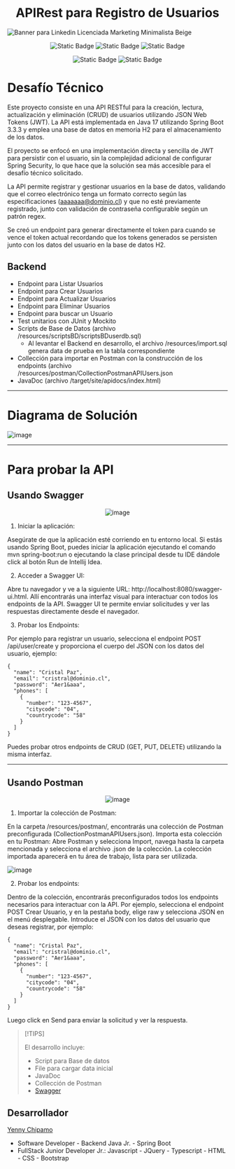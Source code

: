 <h1 align="center"> APIRest para Registro de Usuarios </h1>

![Banner para Linkedin Licenciada Marketing Minimalista Beige](https://github.com/user-attachments/assets/5aa064ef-bae6-43c5-b7ad-cf048a5221e1)

<div align="center">
  
  ![Static Badge](https://img.shields.io/badge/Java-ED8B00?style=for-the-badge&logo=openjdk&logoColor=white)
  ![Static Badge](https://img.shields.io/badge/SpringbOOT-6DB33F?style=for-the-badge&logo=spring&logoColor=white)
  ![Static Badge](https://img.shields.io/badge/H2-00000F?style=for-the-badge&logo=H2Database&logoColor=white)

  ![Static Badge](https://img.shields.io/badge/VERSION-1.0-yellow?style=flat)
  ![Static Badge](https://img.shields.io/badge/STATUS-TERMINADO-blue?style=flat)

</div>


# Desafío Técnico

  Este proyecto consiste en una API RESTful para la creación, lectura, actualización y eliminación (CRUD) de usuarios utilizando JSON Web Tokens (JWT). La API está implementada en Java 17 utilizando Spring Boot 3.3.3 y emplea una base de datos en memoria H2 para el almacenamiento de los datos. 

  
  El proyecto se enfocó en una implementación directa y sencilla de JWT para persistir con el usuario, sin la complejidad adicional de configurar Spring Security, lo que hace que la solución sea más accesible para el desafío técnico solicitado. 

  
  La API permite registrar y gestionar usuarios en la base de datos, validando que el correo electrónico tenga un formato correcto según las especificaciones (aaaaaaa@dominio.cl) y que no esté previamente registrado, junto con validación de contraseña configurable según un patrón regex.

  
  Se creó un endpoint para generar directamente el token para cuando se vence el token actual recordando que los tokens generados se persisten junto con los datos del usuario en la base de datos H2.



## Backend 

- Endpoint para Listar Usuarios
- Endpoint para Crear Usuarios
- Endpoint para Actualizar Usuarios
- Endpoint para Eliminar Usuarios
- Endpoint para buscar un Usuario
- Test unitarios con JUnit y Mockito
- Scripts de Base de Datos (archivo /resources/scriptsBD/scriptsBDuserdb.sql)
  - Al levantar el Backend en desarrollo, el archivo /resources/import.sql genera data de prueba en la tabla correspondiente
- Collección para importar en Postman con la construcción de los endpoints (archivo /resources/postman/CollectionPostmanAPIUsers.json
- JavaDoc (archivo /target/site/apidocs/index.html)

---



# Diagrama de Solución

![image](https://github.com/user-attachments/assets/d91b402b-9375-426a-b36a-bad485e72b84)

---



# Para probar la API



## Usando Swagger

<div align="center"> 
  
![image](https://github.com/user-attachments/assets/6167b0cf-32e1-48b7-81ff-dee6ff18fbb6)

</div>

1. Iniciar la aplicación:

Asegúrate de que la aplicación esté corriendo en tu entorno local. Si estás usando Spring Boot, puedes iniciar la aplicación ejecutando el comando mvn spring-boot:run o ejecutando la clase principal desde tu IDE dándole click al botón Run de Intellij Idea.

2. Acceder a Swagger UI:
   
Abre tu navegador y ve a la siguiente URL: http://localhost:8080/swagger-ui.html.
Allí encontrarás una interfaz visual para interactuar con todos los endpoints de la API. Swagger UI te permite enviar solicitudes y ver las respuestas directamente desde el navegador.

3. Probar los Endpoints:
   
Por ejemplo para registrar un usuario, selecciona el endpoint POST /api/user/create y proporciona el cuerpo del JSON con los datos del usuario, ejemplo:


```
{
  "name": "Cristal Paz",
  "email": "cristral@dominio.cl",
  "password": "Aer1&aaa",
  "phones": [
    {
      "number": "123-4567",
      "citycode": "04",
      "countrycode": "58"
    }
  ]
}
```

Puedes probar otros endpoints de CRUD (GET, PUT, DELETE) utilizando la misma interfaz.

---



   ## Usando Postman

   <div align="center"> 

   ![image](https://github.com/user-attachments/assets/6c0341c2-d16c-425a-97aa-2e4a9f761262)

   </div>

   1. Importar la colección de Postman:
      
En la carpeta /resources/postman/, encontrarás una colección de Postman preconfigurada (CollectionPostmanAPIUsers.json). Importa esta colección en tu Postman:
Abre Postman y selecciona Import, navega hasta la carpeta mencionada y selecciona el archivo .json de la colección. La colección importada aparecerá en tu área de trabajo, lista para ser utilizada.

![image](https://github.com/user-attachments/assets/be667097-4ac3-41a6-9c09-2e17ccc2789e)

   2. Probar los endpoints:
    
Dentro de la colección, encontrarás preconfigurados todos los endpoints necesarios para interactuar con la API.
Por ejemplo, selecciona el endpoint POST Crear Usuario, y en la pestaña body, elige raw y selecciona JSON en el menú desplegable.
Introduce el JSON con los datos del usuario que deseas registrar, por ejemplo:


```
{
  "name": "Cristal Paz",
  "email": "cristral@dominio.cl",
  "password": "Aer1&aaa",
  "phones": [
    {
      "number": "123-4567",
      "citycode": "04",
      "countrycode": "58"
    }
  ]
}
```


Luego click en Send para enviar la solicitud y ver la respuesta.
   

>[!TIPS]
>
> El desarrollo incluye:
>   * Script para Base de datos
>   * File para cargar data inicial
>   * JavaDoc
>   * Collección de Postman
>   * [Swagger](http://localhost:8080/swagger-ui/index.html#/)
      

    
## Desarrollador

[Yenny Chipamo](https://www.linkedin.com/in/yenny-chipamo/)
* Software Developer - Backend Java Jr. - Spring Boot
* FullStack Junior Developer Jr.: Javascript - JQuery - Typescript - HTML - CSS - Bootstrap
